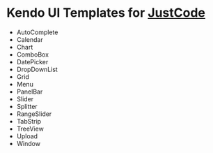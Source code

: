 # Kendo UI Templates for [JustCode](http://www.telerik.com/products/justcode.aspx)

* AutoComplete
* Calendar
* Chart
* ComboBox
* DatePicker
* DropDownList
* Grid
* Menu
* PanelBar
* Slider
* Splitter
* RangeSlider
* TabStrip
* TreeView
* Upload
* Window